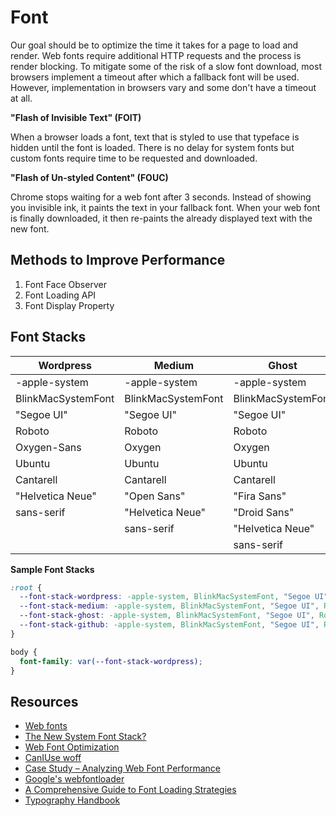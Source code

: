 # Font

Our goal should be to optimize the time it takes for a page to load and render. Web fonts require additional HTTP requests and the process is render blocking. To mitigate some of the risk of a slow font download, most browsers implement a timeout after which a fallback font will be used. However, implementation in browsers vary and some don't have a timeout at all.

**"Flash of Invisible Text" (FOIT)**

When a browser loads a font, text that is styled to use that typeface is hidden until the font is loaded. There is no delay for system fonts but custom fonts require time to be requested and downloaded.

**"Flash of Un-styled Content" (FOUC)**

Chrome stops waiting for a web font after 3 seconds. Instead of showing you invisible ink, it paints the text in your fallback font. When your web font is finally downloaded, it then re-paints the already displayed text with the new font.

## Methods to Improve Performance

1. Font Face Observer
1. Font Loading API
1. Font Display Property

## Font Stacks

| Wordpress          | Medium             | Ghost              | Github             |
| ------------------ | ------------------ | ------------------ | ------------------ |
| -apple-system      | -apple-system      | -apple-system      | -apple-system      |
| BlinkMacSystemFont | BlinkMacSystemFont | BlinkMacSystemFont | BlinkMacSystemFont |
| "Segoe UI"         | "Segoe UI"         | "Segoe UI"         | "Segoe UI"         |
| Roboto             | Roboto             | Roboto             | Roboto             |
| Oxygen-Sans        | Oxygen             | Oxygen             | Helvetica          |
| Ubuntu             | Ubuntu             | Ubuntu             | Arial              |
| Cantarell          | Cantarell          | Cantarell          | sans-serif         |
| "Helvetica Neue"   | "Open Sans"        | "Fira Sans"        ||
| sans-serif         | "Helvetica Neue"   | "Droid Sans"       ||
|                    | sans-serif         | "Helvetica Neue"   ||
|                    |                    | sans-serif         ||

**Sample Font Stacks**

```CSS
:root {
  --font-stack-wordpress: -apple-system, BlinkMacSystemFont, "Segoe UI", Roboto, Oxygen-Sans, Ubuntu, Cantarell, "Helvetica Neue", sans-serif;
  --font-stack-medium: -apple-system, BlinkMacSystemFont, "Segoe UI", Roboto, Oxygen, Ubuntu, Cantarell, "Open Sans", "Helvetica Neue", sans-serif;
  --font-stack-ghost: -apple-system, BlinkMacSystemFont, "Segoe UI", Roboto, Oxygen, Ubuntu, Cantarell, "Fira Sans", "Droid Sans", "Helvetica Neue", sans-serif;
  --font-stack-github: -apple-system, BlinkMacSystemFont, "Segoe UI", Roboto, Helvetica, Arial, sans-serif;
}

body {
  font-family: var(--font-stack-wordpress);
}
```

## Resources

- [Web fonts](https://meowni.ca/posts/web-fonts/)
- [The New System Font Stack?](https://bitsofco.de/the-new-system-font-stack/)
- [Web Font Optimization](https://developers.google.com/web/fundamentals/performance/optimizing-content-efficiency/webfont-optimization)
- [CanIUse woff](http://caniuse.com/#search=woff)
- [Case Study – Analyzing Web Font Performance](https://www.keycdn.com/blog/web-font-performance/)
- [Google's webfontloader](https://github.com/typekit/webfontloader)
- [A Comprehensive Guide to Font Loading Strategies](https://www.zachleat.com/web/comprehensive-webfonts/)
- [Typography Handbook](http://typographyhandbook.com/)
